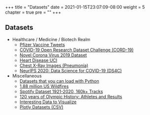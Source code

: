 +++
title = "Datasets"
date = 2021-01-15T23:07:09-08:00
weight = 5
chapter = true
pre = "<b></b>"
+++

## Datasets

- Healthcare / Medicine / Biotech Realm
  - [Pfizer Vaccine Tweets](https://www.kaggle.com/gpreda/pfizer-vaccine-tweets)
  - [COVID-19 Open Research Dataset Challenge (CORD-19)](https://www.kaggle.com/allen-institute-for-ai/CORD-19-research-challenge)
  - [Novel Corona Virus 2019 Dataset](https://www.kaggle.com/sudalairajkumar/novel-corona-virus-2019-dataset)
  - [Heart Disease UCI](https://www.kaggle.com/ronitf/heart-disease-uci)
  - [Chest X-Ray Images (Pneumonia)](https://www.kaggle.com/paultimothymooney/chest-xray-pneumonia)
  - [NeurIPS 2020: Data Science for COVID-19 (DS4C)](https://www.kaggle.com/kimjihoo/coronavirusdataset)
- Miscellaneous
  - [Datasets that you can load with Python](https://towardsdatascience.com/datasets-in-python-425475a20eb1)
  - [1.88 million US Wildfires](https://www.kaggle.com/rtatman/188-million-us-wildfires)
  - [Spotify Dataset 1921-2020, 160k+ Tracks](https://www.kaggle.com/yamaerenay/spotify-dataset-19212020-160k-tracks)
  - [120 years of Olympic History: Athletes and Results](https://www.kaggle.com/heesoo37/120-years-of-olympic-history-athletes-and-results)
  - [Interesting Data to Visualize](https://www.kaggle.com/alexisbcook/data-for-datavis)
  - [Plotly Datasets (CSV)](https://github.com/plotly/datasets)
